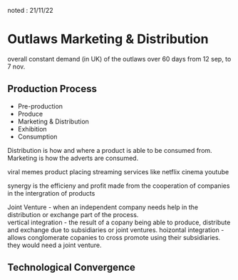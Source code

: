 noted : 21/11/22

# Outlaws Marketing & Distribution

overall constant demand (in UK) of the outlaws over 60 days from 12 sep, to 7 nov.  

## Production Process

- Pre-production
- Produce
- Marketing & Distribution
- Exhibition
- Consumption

Distribution is how and where a product is able to be consumed from.  
Marketing is how the adverts are consumed.  

viral memes
product placing
streaming services like netflix
cinema
youtube

synergy is the efficieny and profit made from the cooperation of companies in the intergration of products
  
  
Joint Venture - when an independent company needs help in the distribution or exchange part of the process.  
vertical integration - the result of a copany being able to produce, distribute and exchange due to subsidiaries or joint ventures.
hoizontal integration - allows conglomerate copanies to cross promote using their subsidiaries. they would need a joint venture.

## Technological Convergence
